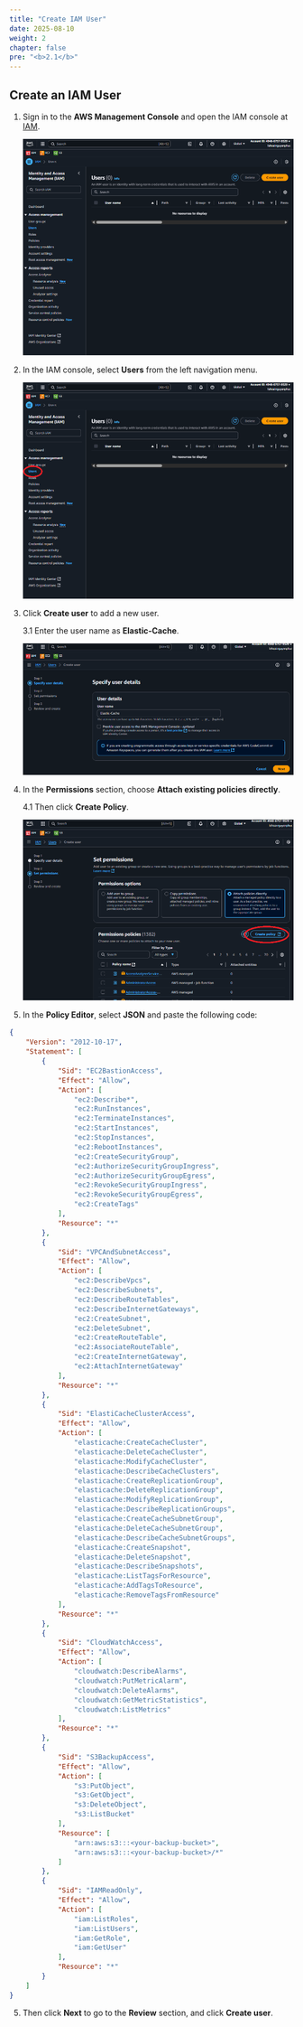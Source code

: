 ```yaml
---
title: "Create IAM User"
date: 2025-08-10
weight: 2
chapter: false
pre: "<b>2.1</b>"
---
```


## Create an IAM User

1. Sign in to the **AWS Management Console** and open the IAM console at [IAM](https://console.aws.amazon.com/iam/).

   ![S3](/images/2.prerequisite/prerequisite-1.png)

2. In the IAM console, select **Users** from the left navigation menu.

   ![S3](/images/2.prerequisite/prerequisite-2.png)

3. Click **Create user** to add a new user.

   3.1 Enter the user name as **Elastic-Cache**.

   ![S3](/images/2.prerequisite/prerequisite-3.png)

4. In the **Permissions** section, choose **Attach existing policies directly**.

   4.1 Then click **Create Policy**.

   ![S3](/images/2.prerequisite/prerequisite-4.png)

5. In the **Policy Editor**, select **JSON** and paste the following code:

```json
{
    "Version": "2012-10-17",
    "Statement": [
        {
            "Sid": "EC2BastionAccess",
            "Effect": "Allow",
            "Action": [
                "ec2:Describe*",
                "ec2:RunInstances",
                "ec2:TerminateInstances",
                "ec2:StartInstances",
                "ec2:StopInstances",
                "ec2:RebootInstances",
                "ec2:CreateSecurityGroup",
                "ec2:AuthorizeSecurityGroupIngress",
                "ec2:AuthorizeSecurityGroupEgress",
                "ec2:RevokeSecurityGroupIngress",
                "ec2:RevokeSecurityGroupEgress",
                "ec2:CreateTags"
            ],
            "Resource": "*"
        },
        {
            "Sid": "VPCAndSubnetAccess",
            "Effect": "Allow",
            "Action": [
                "ec2:DescribeVpcs",
                "ec2:DescribeSubnets",
                "ec2:DescribeRouteTables",
                "ec2:DescribeInternetGateways",
                "ec2:CreateSubnet",
                "ec2:DeleteSubnet",
                "ec2:CreateRouteTable",
                "ec2:AssociateRouteTable",
                "ec2:CreateInternetGateway",
                "ec2:AttachInternetGateway"
            ],
            "Resource": "*"
        },
        {
            "Sid": "ElastiCacheClusterAccess",
            "Effect": "Allow",
            "Action": [
                "elasticache:CreateCacheCluster",
                "elasticache:DeleteCacheCluster",
                "elasticache:ModifyCacheCluster",
                "elasticache:DescribeCacheClusters",
                "elasticache:CreateReplicationGroup",
                "elasticache:DeleteReplicationGroup",
                "elasticache:ModifyReplicationGroup",
                "elasticache:DescribeReplicationGroups",
                "elasticache:CreateCacheSubnetGroup",
                "elasticache:DeleteCacheSubnetGroup",
                "elasticache:DescribeCacheSubnetGroups",
                "elasticache:CreateSnapshot",
                "elasticache:DeleteSnapshot",
                "elasticache:DescribeSnapshots",
                "elasticache:ListTagsForResource",
                "elasticache:AddTagsToResource",
                "elasticache:RemoveTagsFromResource"
            ],
            "Resource": "*"
        },
        {
            "Sid": "CloudWatchAccess",
            "Effect": "Allow",
            "Action": [
                "cloudwatch:DescribeAlarms",
                "cloudwatch:PutMetricAlarm",
                "cloudwatch:DeleteAlarms",
                "cloudwatch:GetMetricStatistics",
                "cloudwatch:ListMetrics"
            ],
            "Resource": "*"
        },
        {
            "Sid": "S3BackupAccess",
            "Effect": "Allow",
            "Action": [
                "s3:PutObject",
                "s3:GetObject",
                "s3:DeleteObject",
                "s3:ListBucket"
            ],
            "Resource": [
                "arn:aws:s3:::<your-backup-bucket>",
                "arn:aws:s3:::<your-backup-bucket>/*"
            ]
        },
        {
            "Sid": "IAMReadOnly",
            "Effect": "Allow",
            "Action": [
                "iam:ListRoles",
                "iam:ListUsers",
                "iam:GetRole",
                "iam:GetUser"
            ],
            "Resource": "*"
        }
    ]
}
```
5. Then click **Next** to go to the **Review** section, and click **Create user**.